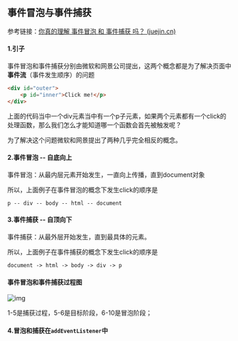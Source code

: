 ## 事件冒泡与事件捕获

参考链接：[你真的理解 事件冒泡 和 事件捕获 吗？ (juejin.cn)](https://juejin.cn/post/6844903834075021326)

#### 1.引子

事件冒泡和事件捕获分别由微软和网景公司提出，这两个概念都是为了解决页面中**事件流**（事件发生顺序）的问题

```html
<div id="outer">
    <p id="inner">Click me!</p>
</div>
```

上面的代码当中一个div元素当中有一个p子元素，如果两个元素都有一个click的处理函数，那么我们怎么才能知道哪一个函数会首先被触发呢？

为了解决这个问题微软和网景提出了两种几乎完全相反的概念。

#### 2.事件冒泡 -- 自底向上

事件冒泡：从最内层元素开始发生，一直向上传播，直到document对象

所以，上面例子在事件冒泡的概念下发生click的顺序是

`p -- div -- body -- html -- document `

#### 3.事件捕获 -- 自顶向下

事件捕获：从最外层开始发生，直到最具体的元素。

所以，上面例子在事件捕获的概念下发生click的顺序是

`document -> html -> body -> div -> p `

#### 事件冒泡和事件捕获过程图

![img](https://user-gold-cdn.xitu.io/2019/4/16/16a2654b0dd928ef?imageView2/0/w/1280/h/960/format/webp/ignore-error/1)

1-5是捕获过程，5-6是目标阶段，6-10是冒泡阶段；

#### 4.冒泡和捕获在`addEventListener`中

